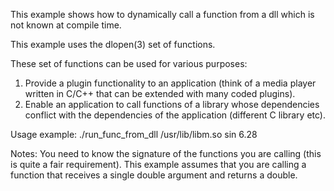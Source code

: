 This example shows how to dynamically call a function from a dll which is not known at compile time.

This example uses the dlopen(3) set of functions.

These set of functions can be used for various purposes:
1. Provide a plugin functionality to an application (think of a media player written in C/C++ that can be extended with many coded plugins).
2. Enable an application to call functions of a library whose dependencies conflict with the dependencies of the application (different C library etc).

Usage example:
./run_func_from_dll /usr/lib/libm.so sin 6.28

Notes:
You need to know the signature of the functions you are calling (this is quite a fair requirement). This example assumes that you are calling a function that receives a single double argument and returns a double.
